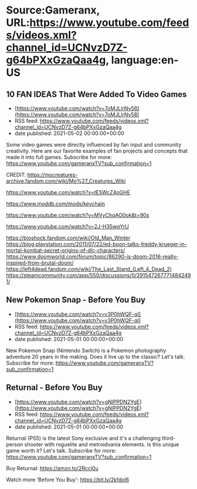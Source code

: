 # Source:Gameranx, URL:https://www.youtube.com/feeds/videos.xml?channel_id=UCNvzD7Z-g64bPXxGzaQaa4g, language:en-US

## 10 FAN IDEAS That Were Added To Video Games
 - [https://www.youtube.com/watch?v=7oMJLlrNy58](https://www.youtube.com/watch?v=7oMJLlrNy58)
 - RSS feed: https://www.youtube.com/feeds/videos.xml?channel_id=UCNvzD7Z-g64bPXxGzaQaa4g
 - date published: 2021-05-02 00:00:00+00:00

Some video games were directly influenced by fan input and community creativity. Here are our favorite examples of fan projects and concepts that made it into full games.
Subscribe for more: https://www.youtube.com/gameranxTV?sub_confirmation=1


CREDIT:
https://mocreatures-archive.fandom.com/wiki/Mo%27_Creatures_Wiki


https://www.youtube.com/watch?v=tE5WcZ4pGHE


https://www.moddb.com/mods/keychain


https://www.youtube.com/watch?v=MVyChqAO0ok&t=90s


https://www.youtube.com/watch?v=2J-H35wqYrU


https://bioshock.fandom.com/wiki/Old_Man_Winter
https://blog.playstation.com/2011/07/22/ed-boon-talks-freddy-krueger-in-mortal-kombat-secret-origins-of-dlc-characters/
https://www.doomworld.com/forum/topic/86290-is-doom-2016-really-inspired-from-brutal-doom/
https://left4dead.fandom.com/wiki/The_Last_Stand_(Left_4_Dead_2)
https://steamcommunity.com/app/550/discussions/0/2915472677714842491/

## New Pokemon Snap - Before You Buy
 - [https://www.youtube.com/watch?v=v3P0hWQF-qI](https://www.youtube.com/watch?v=v3P0hWQF-qI)
 - RSS feed: https://www.youtube.com/feeds/videos.xml?channel_id=UCNvzD7Z-g64bPXxGzaQaa4g
 - date published: 2021-05-01 00:00:00+00:00

New Pokemon Snap (Nintendo Switch) is a Pokemon photography adventure 20 years in the making. Does it live up to the classic? Let's talk.
Subscribe for more: https://www.youtube.com/gameranxTV?sub_confirmation=1

## Returnal - Before You Buy
 - [https://www.youtube.com/watch?v=gNlPPDN2YgE](https://www.youtube.com/watch?v=gNlPPDN2YgE)
 - RSS feed: https://www.youtube.com/feeds/videos.xml?channel_id=UCNvzD7Z-g64bPXxGzaQaa4g
 - date published: 2021-05-01 00:00:00+00:00

Returnal (PS5) is the latest Sony exclusive and it's a challenging third-person shooter with roguelite and metroidvania elements. Is this unique game worth it? Let's talk.
Subscribe for more: https://www.youtube.com/gameranxTV?sub_confirmation=1

Buy Returnal: https://amzn.to/2Rccj0u

Watch more 'Before You Buy': https://bit.ly/2kfdxI6​

